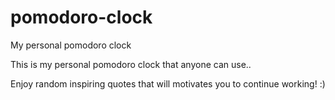# pomodoro-clock
My personal pomodoro clock

This is my personal pomodoro clock that anyone can use..

Enjoy random inspiring quotes that will motivates you to continue working! :) 
